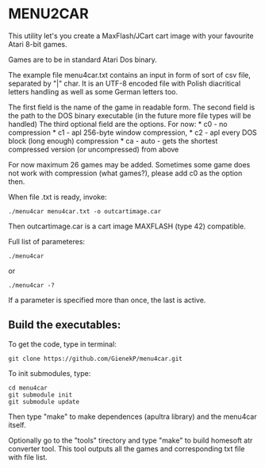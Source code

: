 # MENU2CAR

This utility let's you create a MaxFlash/JCart cart image with your favourite Atari 8-bit games.

Games are to be in standard Atari Dos binary.

The example file menu4car.txt contains an input in form of sort of csv file, separated by "|" char. It is an UTF-8 encoded file with Polish diacritical letters handling as well as some German letters too.

The first field is the name of the game in readable form.
The second field is the path to the DOS binary executable (in the future more file types will be handled)
The third optional field are the options. For now:
    * c0 - no compression
    * c1 - apl 256-byte window compression,
    * c2 - apl every DOS block (long enough) compression
    * ca - auto - gets the shortest compressed version (or uncompressed) from above

For now maximum 26 games may be added. Sometimes some game does not work with compression (what games?), please add c0 as the option then.

When file .txt is ready, invoke:

    ./menu4car menu4car.txt -o outcartimage.car

Then outcartimage.car is a cart image MAXFLASH (type 42) compatible.

Full list of parameteres:

    ./menu4car

or

    ./menu4car -?

If a parameter is specified more than once, the last is active.


## Build the executables:

To get the code, type in terminal:

    git clone https://github.com/GienekP/menu4car.git

To init submodules, type:

    cd menu4car
    git submodule init
    git submodule update

Then type "make" to make dependences (apultra library) and the menu4car itself.

Optionally go to the "tools" tirectory and type "make" to build homesoft atr converter tool. This tool outputs all the games and corresponding txt file with file list.
